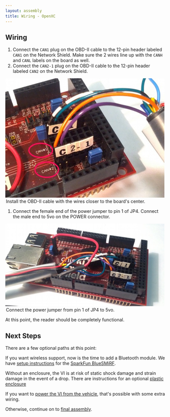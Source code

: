 ```yaml
---
layout: assembly
title: Wiring - OpenXC
---
```


<div class="page-header">
    <h2>Wiring</h2>
</div>

1. Connect the `CAN1` plug on the OBD-II cable to the 12-pin header labeled
  `CAN1` on the Network Shield. Make sure the 2 wires line up with the `CANH`
  and `CANL` labels on the board as well.
1. Connect the `CAN2-1` plug on the OBD-II cable to the 12-pin header labeled
  `CAN2` on the Network Shield.

<div class="picture well">
    <img src="/images/assembly/openxc-assembly-20.jpg" />
    <legend>Install the OBD-II cable with the wires closer to the board's
        center.</legend>
</div>

1. Connect the female end of the power jumper to pin 1 of JP4. Connect the male
  end to 5vo on the POWER connector.

<div class="picture well">
    <img src="/images/assembly/openxc-assembly-17.jpg" />
    <legend>Connect the power jumper from pin 1 of JP4 to 5vo.</legend>
</div>

At this point, the reader should be completely functional.

<div class="page-header">
<h2>Next Steps</h2>
</div>

There are a few optional paths at this point:

If you want wireless support, now is the time to add a Bluetooth module. We have
<a href="/bluetooth.html">setup instructions</a> for the <a
href="https://www.sparkfun.com/products/10269">SparkFun BlueSMiRF</a>.

Without an enclosure, the VI is at risk of static shock damage and strain damage
in the event of a drop. There are instructions for an optional [plastic
enclosure](/assembly/enclosure.html)

If you want to [power the VI from the vehicle](/assembly/vehicle-power.html),
that's possible with some extra wiring.

Otherwise, continue on to [final assembly](/assembly/final-assembly.html).
